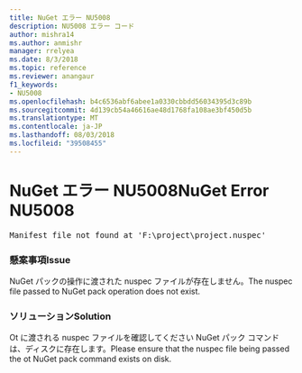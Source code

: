 ```yaml
---
title: NuGet エラー NU5008
description: NU5008 エラー コード
author: mishra14
ms.author: anmishr
manager: rrelyea
ms.date: 8/3/2018
ms.topic: reference
ms.reviewer: anangaur
f1_keywords:
- NU5008
ms.openlocfilehash: b4c6536abf6abee1a0330cbbdd56034395d3c89b
ms.sourcegitcommit: 4d139cb54a46616ae48d1768fa108ae3bf450d5b
ms.translationtype: MT
ms.contentlocale: ja-JP
ms.lasthandoff: 08/03/2018
ms.locfileid: "39508455"
---
```

# <a name="nuget-error-nu5008"></a><span data-ttu-id="d5c95-103">NuGet エラー NU5008</span><span class="sxs-lookup"><span data-stu-id="d5c95-103">NuGet Error NU5008</span></span>
<pre>Manifest file not found at 'F:\project\project.nuspec'</pre>

### <a name="issue"></a><span data-ttu-id="d5c95-104">懸案事項</span><span class="sxs-lookup"><span data-stu-id="d5c95-104">Issue</span></span>

<span data-ttu-id="d5c95-105">NuGet パックの操作に渡された nuspec ファイルが存在しません。</span><span class="sxs-lookup"><span data-stu-id="d5c95-105">The nuspec file passed to NuGet pack operation does not exist.</span></span>


### <a name="solution"></a><span data-ttu-id="d5c95-106">ソリューション</span><span class="sxs-lookup"><span data-stu-id="d5c95-106">Solution</span></span>

<span data-ttu-id="d5c95-107">Ot に渡される nuspec ファイルを確認してください NuGet パック コマンドは、ディスクに存在します。</span><span class="sxs-lookup"><span data-stu-id="d5c95-107">Please ensure that the nuspec file being passed the ot NuGet pack command exists on disk.</span></span>

